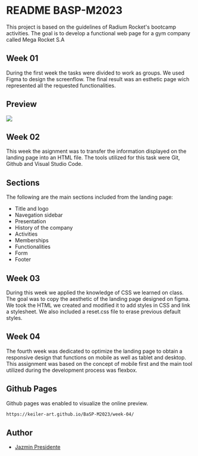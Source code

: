 
# README BASP-M2023

This project is based on the guidelines of Radium Rocket's bootcamp activities. The goal is to develop a functional web page for a gym company called Mega Rocket S.A


## Week 01
During the first week the tasks were divided to work as groups. We used Figma to design the screenflow. The final result was an esthetic page wich represented all the requested functionalities.
## Preview

![](https://github.com/keiler-art/BaSP-M2023/blob/master/assets/img/mega-rocket.gif)

## Week 02
This week the asignment was to transfer the information displayed on the landing page into an HTML file. The tools utilized for this task were Git, Github and Visual Studio Code.
## Sections
The following are the main sections included from the landing page:

- Title and logo
- Navegation sidebar
- Presentation
- History of the company
- Activities
- Memberships
- Functionalities
- Form
- Footer

## Week 03
During this week we applied the knowledge of CSS we learned on class. The goal was to copy the aesthetic of the landing page designed on figma. We took the HTML we created and modified it to add styles in CSS and link a stylesheet. We also included a reset.css file to erase previous default styles.

## Week 04
The fourth week was dedicated to optimize the landing page to obtain a responsive design that functions on mobile as well as tablet and desktop. This assignment was based on the concept of mobile first and the main tool utilized during the development process was flexbox.

## Github Pages
Github pages was enabled to visualize the online preview.
```bash
https://keiler-art.github.io/BaSP-M2023/week-04/
```

## Author

- [Jazmin Presidente](https://www.github.com/keiler-art)

